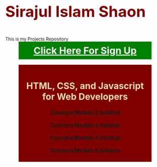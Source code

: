 
<h1 style="color: maroon; font-size:48px;">Sirajul Islam Shaon</h1>
<br/>
This is my Projects Repository
<br/>
<div style="margin: auto;width: 400px; text-align: center; background: green; color: red; font-size: 30px; font-weight: bold; padding: 10px;">
<a style="color: #fff;" href="https://sirajshaon.github.io/My-Projects/Excersise/Sign-up-form/"> Click Here For Sign Up </a>
</div>
<br/>
<div style="margin: auto;width: 400px; text-align: center; background: maroon; padding: 10px;">
  <h1 style="color:navajowhite;"> HTML, CSS, and Javascript for Web Developers</h1>
<h3>
<a href="https://sirajshaon.github.io/My-Coursera/CourseraModules/HTML-CSS-Javascript-for-Web-Developers/CourseraModule2Solution/"> Coursera Module 2 Solution </a>
<br/>
<br/>
<a href="https://sirajshaon.github.io/My-Coursera/CourseraModules/HTML-CSS-Javascript-for-Web-Developers/CourseraModule3Solution/"> Coursera Module 3 Solution </a>
<br/>
<br/>
<a href="https://sirajshaon.github.io/My-Coursera/CourseraModules/HTML-CSS-Javascript-for-Web-Developers/CourseraModule4Solution/"> Coursera Module 4 Solution </a>
<br/>
<br/>
<a href="https://sirajshaon.github.io/My-Coursera/CourseraModules/HTML-CSS-Javascript-for-Web-Developers/CourseraModule5Solution/index.html# "> Coursera Module 5 Solution </a>
 </h3></div>
